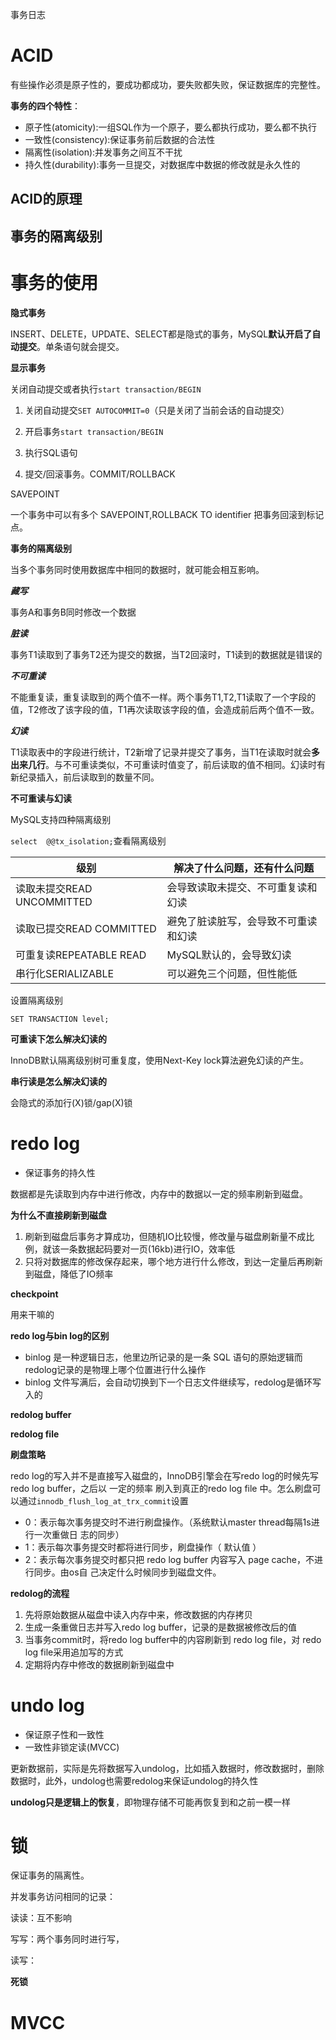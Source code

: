事务日志



# ACID

有些操作必须是原子性的，要成功都成功，要失败都失败，保证数据库的完整性。

**事务的四个特性**：

* 原子性(atomicity):一组SQL作为一个原子，要么都执行成功，要么都不执行
* 一致性(consistency):保证事务前后数据的合法性
* 隔离性(isolation):并发事务之间互不干扰
* 持久性(durability):事务一旦提交，对数据库中数据的修改就是永久性的



## ACID的原理



## 事务的隔离级别



# 事务的使用

**隐式事务**

INSERT、DELETE，UPDATE、SELECT都是隐式的事务，MySQL**默认开启了自动提交**。单条语句就会提交。



**显示事务**

关闭自动提交或者执行`start transaction/BEGIN`

1. 关闭自动提交`SET AUTOCOMMIT=0`（只是关闭了当前会话的自动提交）

2. 开启事务`start transaction/BEGIN` 
3. 执行SQL语句
4. 提交/回滚事务。COMMIT/ROLLBACK

SAVEPOINT

一个事务中可以有多个 SAVEPOINT,ROLLBACK TO identifier 把事务回滚到标记点。



**事务的隔离级别**

当多个事务同时使用数据库中相同的数据时，就可能会相互影响。	

***藏写***

事务A和事务B同时修改一个数据

***脏读***

事务T1读取到了事务T2还为提交的数据，当T2回滚时，T1读到的数据就是错误的

***不可重读***

不能重复读，重复读取到的两个值不一样。两个事务T1,T2,T1读取了一个字段的值，T2修改了该字段的值，T1再次读取该字段的值，会造成前后两个值不一致。

***幻读***

T1读取表中的字段进行统计，T2新增了记录并提交了事务，当T1在读取时就会**多出来几行**。与不可重读类似，不可重读时值变了，前后读取的值不相同。幻读时有新纪录插入，前后读取到的数量不同。

**不可重读与幻读**



MySQL支持四种隔离级别

`select  @@tx_isolation;`查看隔离级别	

| 级别                       | 解决了什么问题，还有什么问题         |
| -------------------------- | ------------------------------------ |
| 读取未提交READ UNCOMMITTED | 会导致读取未提交、不可重复读和幻读   |
| 读取已提交READ COMMITTED   | 避免了脏读脏写，会导致不可重读和幻读 |
| 可重复读REPEATABLE READ    | MySQL默认的，会导致幻读              |
| 串行化SERIALIZABLE         | 可以避免三个问题，但性能低           |

设置隔离级别

```mysql
SET TRANSACTION level;
```



**可重读下怎么解决幻读的**

InnoDB默认隔离级别树可重复度，使用Next-Key lock算法避免幻读的产生。



**串行读是怎么解决幻读的**

会隐式的添加行(X)锁/gap(X)锁



# redo log

* 保证事务的持久性

数据都是先读取到内存中进行修改，内存中的数据以一定的频率刷新到磁盘。



**为什么不直接刷新到磁盘**

1. 刷新到磁盘后事务才算成功，但随机IO比较慢，修改量与磁盘刷新量不成比例，就该一条数据起码要对一页(16kb)进行IO，效率低
2. 只将对数据库的修改保存起来，哪个地方进行什么修改，到达一定量后再刷新到磁盘，降低了IO频率



**checkpoint**

用来干嘛的



**redo log与bin log的区别**

* binlog 是一种逻辑日志，他里边所记录的是一条 SQL 语句的原始逻辑而redolog记录的是物理上哪个位置进行什么操作
* binlog 文件写满后，会自动切换到下一个日志文件继续写，redolog是循环写入的

**redolog buffer**



**redolog file**



**刷盘策略**

redo log的写入并不是直接写入磁盘的，InnoDB引擎会在写redo log的时候先写redo log buffer，之后以 一定的频率 刷入到真正的redo log file 中。怎么刷盘可以通过`innodb_flush_log_at_trx_commit`设置

* 0：表示每次事务提交时不进行刷盘操作。（系统默认master thread每隔1s进行一次重做日 志的同步）
* 1：表示每次事务提交时都将进行同步，刷盘操作（ 默认值 ）
* 2：表示每次事务提交时都只把 redo log buffer 内容写入 page cache，不进行同步。由os自 己决定什么时候同步到磁盘文件。



**redolog的流程**

1. 先将原始数据从磁盘中读入内存中来，修改数据的内存拷贝
2. 生成一条重做日志并写入redo log buffer，记录的是数据被修改后的值
3. 当事务commit时，将redo log buffer中的内容刷新到 redo log file，对 redo log file采用追加写的方式
4. 定期将内存中修改的数据刷新到磁盘中





# undo log

* 保证原子性和一致性
* 一致性非锁定读(MVCC)

更新数据前，实际是先将数据写入undolog，比如插入数据时，修改数据时，删除数据时，此外，undolog也需要redolog来保证undolog的持久性

**undolog只是逻辑上的恢复**，即物理存储不可能再恢复到和之前一模一样



# 锁



保证事务的隔离性。

并发事务访问相同的记录：

读读：互不影响

写写：两个事务同时进行写，

读写：



**死锁**





# MVCC